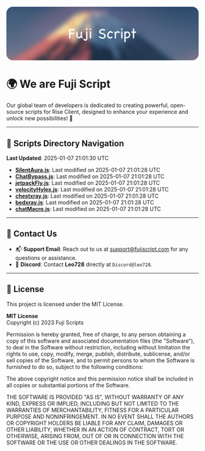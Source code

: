 ![Banner](.github/b.webp)

# 🌍 **We are Fuji Script**

Our global team of developers is dedicated to creating powerful, open-source scripts for Rise Client, designed to enhance your experience and unlock new possibilities! 🌟

---
<!-- SCRIPTS_NAVIGATION_START -->
## 📂 **Scripts Directory Navigation**

**Last Updated**: 2025-01-07 21:01:30 UTC

- **[SilentAura.js](scripts/SilentAura.js)**: Last modified on 2025-01-07 21:01:28 UTC
- **[ChatBypass.js](scripts/ChatBypass.js)**: Last modified on 2025-01-07 21:01:28 UTC
- **[jetpackFly.js](scripts/jetpackFly.js)**: Last modified on 2025-01-07 21:01:28 UTC
- **[velocityHylex.js](scripts/velocityHylex.js)**: Last modified on 2025-01-07 21:01:28 UTC
- **[chestxray.js](scripts/chestxray.js)**: Last modified on 2025-01-07 21:01:28 UTC
- **[bedxray.js](scripts/bedxray.js)**: Last modified on 2025-01-07 21:01:28 UTC
- **[chatMacro.js](scripts/chatMacro.js)**: Last modified on 2025-01-07 21:01:28 UTC

<!-- SCRIPTS_NAVIGATION_END -->

---

## 💬 **Contact Us**  
- 📬 **Support Email**: Reach out to us at [support@fujiscript.com](mailto:support@fujiscript.com) for any questions or assistance.  
- 💬 **Discord**: Contact **Leo728** directly at `Discord@leo728`.

---

## 📜 **License**

This project is licensed under the MIT License.  

**MIT License**  
Copyright (c) 2023 Fuji Scripts  

Permission is hereby granted, free of charge, to any person obtaining a copy of this software and associated documentation files (the "Software"), to deal in the Software without restriction, including without limitation the rights to use, copy, modify, merge, publish, distribute, sublicense, and/or sell copies of the Software, and to permit persons to whom the Software is furnished to do so, subject to the following conditions:  

The above copyright notice and this permission notice shall be included in all copies or substantial portions of the Software.  

THE SOFTWARE IS PROVIDED "AS IS", WITHOUT WARRANTY OF ANY KIND, EXPRESS OR IMPLIED, INCLUDING BUT NOT LIMITED TO THE WARRANTIES OF MERCHANTABILITY, FITNESS FOR A PARTICULAR PURPOSE AND NONINFRINGEMENT. IN NO EVENT SHALL THE AUTHORS OR COPYRIGHT HOLDERS BE LIABLE FOR ANY CLAIM, DAMAGES OR OTHER LIABILITY, WHETHER IN AN ACTION OF CONTRACT, TORT OR OTHERWISE, ARISING FROM, OUT OF OR IN CONNECTION WITH THE SOFTWARE OR THE USE OR OTHER DEALINGS IN THE SOFTWARE.  
